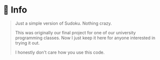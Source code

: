 # :book: Info
> Just a simple version of Sudoku. Nothing crazy.
>
> This was originally our final project for one of our university programming classes. Now I just keep it here for anyone interested in trying it out.
>
> I honestly don't care how you use this code.
